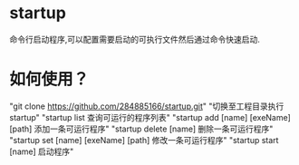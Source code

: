 # startup
命令行启动程序,可以配置需要启动的可执行文件然后通过命令快速启动.

# 如何使用？
"git clone https://github.com/284885166/startup.git"
"切换至工程目录执行startup"
"startup list 查询可运行的程序列表"
"startup add [name] [exeName] [path] 添加一条可运行程序"
"startup delete [name] 删除一条可运行程序"
"startup set [name] [exeName] [path] 修改一条可运行程序"
"startup start [name] 启动程序"
